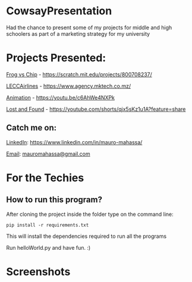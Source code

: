 # CowsayPresentation
Had the chance to present some of my projects for middle and high schoolers as part of a marketing strategy for my university

# Projects Presented:
[Frog vs Chip](https://scratch.mit.edu/projects/800708237/) - https://scratch.mit.edu/projects/800708237/

[LECCAirlines](https://www.agency.mktech.co.mz/) - https://www.agency.mktech.co.mz/

[Animation](https://youtu.be/c6AhWe4NXPk) - https://youtu.be/c6AhWe4NXPk

[Lost and Found](https://youtube.com/shorts/qjx5sKz1u1A?feature=share) - https://youtube.com/shorts/qjx5sKz1u1A?feature=share



## Catch me on:
[LinkedIn](https://www.linkedin.com/in/mauro-mahassa/): https://www.linkedin.com/in/mauro-mahassa/

[Email](mailto:mauromahassa@gmail.com): mauromahassa@gmail.com


# For the Techies

## How to run this program?
After cloning the project inside the folder type on the command line:
```
pip install -r requirements.txt
```
This will install the dependencies required to run all the programs

Run helloWorld.py and have fun. :)

# Screenshots




